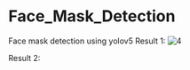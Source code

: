 # Face_Mask_Detection
Face mask detection using yolov5
Result 1:
![4](https://github.com/GHUB-arnav-10/Face_Mask_Detection/assets/93794942/772dbfb0-77ed-4cd2-835d-b87ef5c28820)


Result 2:
